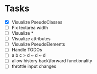 # Tasks

- [x] Visualize PseudoClasses
- [ ] Fix textarea width
- [ ] Visualize \*
- [ ] Visualize attributes
- [ ] Visualize PseudoElements
- [ ] Handle TODOs
- [ ] a b c > d ~ d ~ d
- [ ] allow history back\forward functionality
- [ ] throttle input changes
